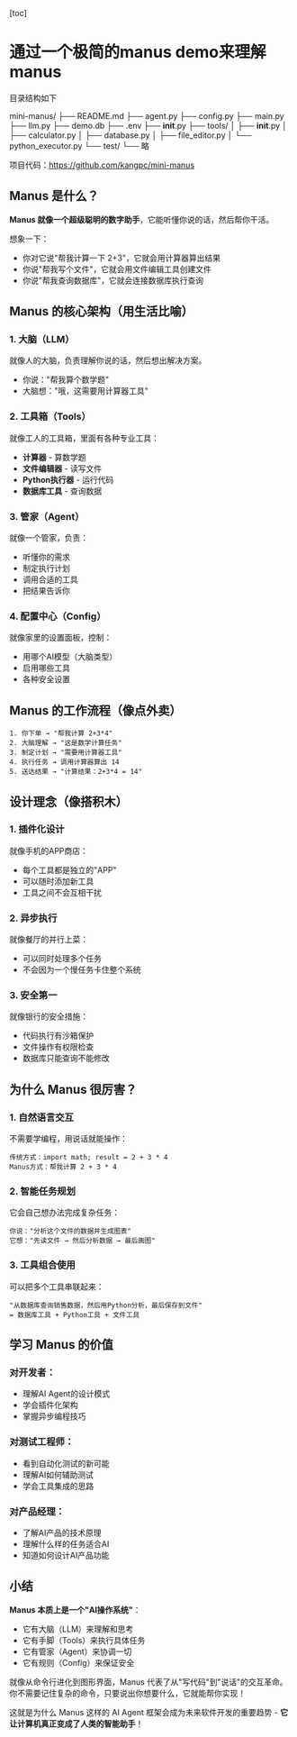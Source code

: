[toc]



# 通过一个极简的manus demo来理解manus

目录结构如下

mini-manus/
├── README.md
├── agent.py
├── config.py
├── main.py
├── llm.py
├── demo.db
├── .env
├── __init__.py
├── tools/
│   ├── __init__.py
│   ├── calculator.py
│   ├── database.py
│   ├── file_editor.py
│   └── python_executor.py
└── test/
    └── 略

项目代码：https://github.com/kangpc/mini-manus

## Manus 是什么？

**Manus 就像一个超级聪明的数字助手**，它能听懂你说的话，然后帮你干活。

想象一下：
- 你对它说"帮我计算一下 2+3"，它就会用计算器算出结果
- 你说"帮我写个文件"，它就会用文件编辑工具创建文件
- 你说"帮我查询数据库"，它就会连接数据库执行查询

## Manus 的核心架构（用生活比喻）

### 1. **大脑（LLM）**
就像人的大脑，负责理解你说的话，然后想出解决方案。
- 你说："帮我算个数学题"
- 大脑想："哦，这需要用计算器工具"

### 2. **工具箱（Tools）**
就像工人的工具箱，里面有各种专业工具：
- **计算器** - 算数学题
- **文件编辑器** - 读写文件
- **Python执行器** - 运行代码
- **数据库工具** - 查询数据

### 3. **管家（Agent）**
就像一个管家，负责：
- 听懂你的需求
- 制定执行计划
- 调用合适的工具
- 把结果告诉你

### 4. **配置中心（Config）**
就像家里的设置面板，控制：
- 用哪个AI模型（大脑类型）
- 启用哪些工具
- 各种安全设置

## Manus 的工作流程（像点外卖）

```
1. 你下单 → "帮我计算 2+3*4"
2. 大脑理解 → "这是数学计算任务"
3. 制定计划 → "需要用计算器工具"
4. 执行任务 → 调用计算器算出 14
5. 送达结果 → "计算结果：2+3*4 = 14"
```

## 设计理念（像搭积木）

### 1. **插件化设计**
就像手机的APP商店：
- 每个工具都是独立的"APP"
- 可以随时添加新工具
- 工具之间不会互相干扰

### 2. **异步执行**
就像餐厅的并行上菜：
- 可以同时处理多个任务
- 不会因为一个慢任务卡住整个系统

### 3. **安全第一**
就像银行的安全措施：
- 代码执行有沙箱保护
- 文件操作有权限检查
- 数据库只能查询不能修改

## 为什么 Manus 很厉害？

### 1. **自然语言交互**
不需要学编程，用说话就能操作：
```
传统方式：import math; result = 2 + 3 * 4
Manus方式：帮我计算 2 + 3 * 4
```

### 2. **智能任务规划**
它会自己想办法完成复杂任务：
```
你说："分析这个文件的数据并生成图表"
它想："先读文件 → 然后分析数据 → 最后画图"
```

### 3. **工具组合使用**
可以把多个工具串联起来：
```
"从数据库查询销售数据，然后用Python分析，最后保存到文件"
= 数据库工具 + Python工具 + 文件工具
```

## 学习 Manus 的价值

### 对开发者：
- 理解AI Agent的设计模式
- 学会插件化架构
- 掌握异步编程技巧

### 对测试工程师：
- 看到自动化测试的新可能
- 理解AI如何辅助测试
- 学会工具集成的思路

### 对产品经理：
- 了解AI产品的技术原理
- 理解什么样的任务适合AI
- 知道如何设计AI产品功能

## 小结

**Manus 本质上是一个"AI操作系统"**：

- 它有大脑（LLM）来理解和思考
- 它有手脚（Tools）来执行具体任务
- 它有管家（Agent）来协调一切
- 它有规则（Config）来保证安全

就像从命令行进化到图形界面，Manus 代表了从"写代码"到"说话"的交互革命。你不需要记住复杂的命令，只要说出你想要什么，它就能帮你实现！

这就是为什么 Manus 这样的 AI Agent 框架会成为未来软件开发的重要趋势 - **它让计算机真正变成了人类的智能助手**！









